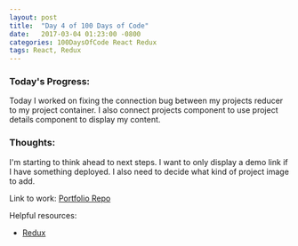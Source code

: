 ```yaml
---
layout: post
title:  "Day 4 of 100 Days of Code"
date:   2017-03-04 01:23:00 -0800
categories: 100DaysOfCode React Redux
tags: React, Redux
---
```


### Today's Progress:
Today I worked on fixing the connection bug between my projects reducer to my project container. I also connect projects component to use project details component to display my content.

### Thoughts:
I'm starting to think ahead to next steps. I want to only display a demo link if I have something deployed. I also need to decide what kind of project image to add.

Link to work:
[Portfolio Repo](https://github.com/yenly/yenly)

Helpful resources:
* [Redux](http://redux.js.org/)
